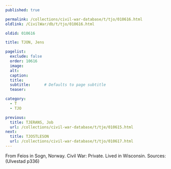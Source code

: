 ```yaml
---
published: true

permalink: /collections/civil-war-database/t/tjo/010616.html
oldlink: /CivilWar/db/t/tjo/010616.html

oldid: 010616

title: TJON, Jens

pagelist:
  exclude: false
  order: 10616
  image: 
  alt:
  caption:
  title:
  subtitle:      # Defaults to page subtitle
  teaser:

category: 
  - T 
  - TJO

previous:
  title: TJERANS, Job
  url: /collections/civil-war-database/t/tje/010615.html  
next:
  title: TJOSTLESON
  url: /collections/civil-war-database/t/tjo/010617.html   
---
```

From Feios in Sogn, Norway. Civil War: Private. Lived in Wisconsin. Sources: (Ulvestad p336)